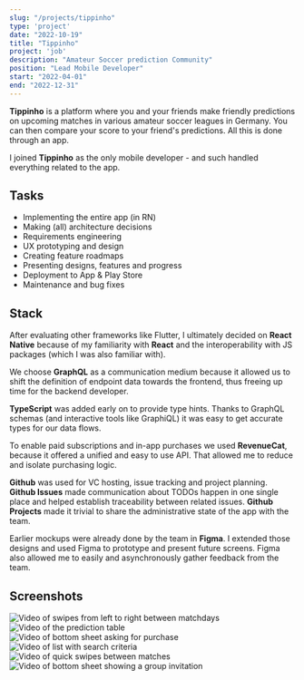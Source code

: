 ```yaml
---
slug: "/projects/tippinho"
type: 'project'
date: "2022-10-19"
title: "Tippinho"
project: 'job'
description: "Amateur Soccer prediction Community"
position: "Lead Mobile Developer"
start: "2022-04-01"
end: "2022-12-31"
---
```


**Tippinho** is a platform where you and your friends make friendly predictions on upcoming matches in various amateur soccer leagues in Germany. You can then compare your score to your friend's predictions. All this is done through an app.

I joined **Tippinho** as the only mobile developer - and such handled everything related to the app.

## Tasks

- Implementing the entire app (in RN)
- Making (all) architecture decisions
- Requirements engineering
- UX prototyping and design
- Creating feature roadmaps
- Presenting designs, features and progress
- Deployment to App & Play Store
- Maintenance and bug fixes

## Stack

After evaluating other frameworks like Flutter, I ultimately decided on **React Native** because of my familiarity with **React** and the interoperability with JS packages (which I was also familiar with).

We choose **GraphQL** as a communication medium because it allowed us to shift the definition of endpoint data towards the frontend, thus freeing up time for the backend developer.

**TypeScript** was added early on to provide type hints. Thanks to GraphQL schemas (and interactive tools like GraphiQL) it was easy to get accurate types for our data flows.

To enable paid subscriptions and in-app purchases we used **RevenueCat**, because it offered a unified and easy to use API. That allowed me to reduce and isolate purchasing logic.

**Github** was used for VC hosting, issue tracking and project planning. **Github Issues** made communication about TODOs happen in one single place and helped establish traceability between related issues. **Github Projects** made it trivial to share the administrative state of the app with the team.

Earlier mockups were already done by the team in **Figma**. I extended those designs and used Figma to prototype and present future screens. Figma also allowed me to easily and asynchronously gather feedback from the team.

## Screenshots

![Video of swipes from left to right between matchdays](https://i.imgur.com/q1DuzDH.gif)
![Video of the prediction table](https://i.imgur.com/D0JczuZ.gif)
![Video of bottom sheet asking for purchase](https://i.imgur.com/5pVEpjT.gif)
![Video of list with search criteria](https://i.imgur.com/vVZyeEM.gif)
![Video of quick swipes between matches](https://i.imgur.com/EHucxIG.gif)
![Video of bottom sheet showing a group invitation](https://i.imgur.com/kXLqi9u.gif)
